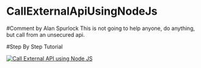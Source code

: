 # CallExternalApiUsingNodeJs

#Comment by Alan Spurlock
This is not going to help anyone, do anything, but call from an unsecured api.

#Step By Step Tutorial 

[![Call External API using Node JS](https://img.youtube.com/vi/ZbtZ_79UmjI/0.jpg)](https://www.youtube.com/watch?v=ZbtZ_79UmjI)
